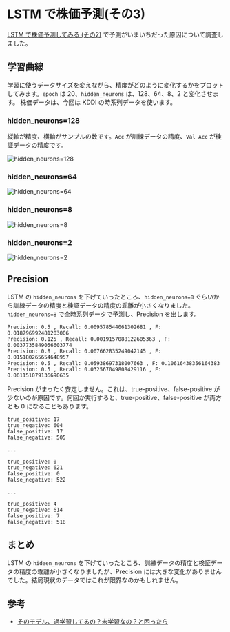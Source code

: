 # LSTM で株価予測(その3)

[LSTM で株価予測してみる (その2)](http://qiita.com/deadbeef/items/49e226b0b9c7236c4875) で予測がいまいちだった原因について調査しました。

## 学習曲線

学習に使うデータサイズを変えながら、精度がどのように変化するかをプロットしてみます。`epoch` は 20、`hidden_neurons` は、128、64、8、2 と変化させます。
株価データは、今回は KDDI の時系列データを使います。

### hidden_neurons=128

縦軸が精度、横軸がサンプルの数です。`Acc` が訓練データの精度、`Val Acc` が検証データの精度です。

![hidden_neurons=128](https://qiita-image-store.s3.amazonaws.com/0/66283/9d52746c-511f-cc35-0d78-01865f334c1b.png)


### hidden_neurons=64

![hidden_neurons=64](https://qiita-image-store.s3.amazonaws.com/0/66283/2864f934-2a96-6b09-316d-91e2e54f1d25.png)



### hidden_neurons=8

![hidden_neurons=8](https://qiita-image-store.s3.amazonaws.com/0/66283/e4589aab-370b-e62e-120b-73e2af4d51b9.png)


### hidden_neurons=2

![hidden_neurons=2](https://qiita-image-store.s3.amazonaws.com/0/66283/89881c13-c889-47ab-bf0a-e255e8f2610f.png)




## Precision

LSTM の `hidden_neurons` を下げていったところ、`hidden_neurons=8` ぐらいから訓練データの精度と検証データの精度の乖離が小さくなりました。`hidden_neurons=8` で全時系列データで予測し、Precision を出します。

```
Precision: 0.5 , Recall: 0.009578544061302681 , F: 0.018796992481203006
Precision: 0.125 , Recall: 0.0019157088122605363 , F: 0.0037735849056603774
Precision: 0.8 , Recall: 0.007662835249042145 , F: 0.015180265654648957
Precision: 0.5 , Recall: 0.05938697318007663 , F: 0.10616438356164383
Precision: 0.5 , Recall: 0.032567049808429116 , F: 0.061151079136690635
```

Precision がまったく安定しません。これは、true-positive、false-positive が少ないのが原因です。何回か実行すると、true-positive、false-positive が両方とも 0 になることもあります。

```
true_positive: 17
true_negative: 604
false_positive: 17
false_negative: 505

...

true_positive: 0
true_negative: 621
false_positive: 0
false_negative: 522

...

true_positive: 4
true_negative: 614
false_positive: 7
false_negative: 518
```


## まとめ

LSTM の `hideen_neurons` を下げていったところ、訓練データの精度と検証データの精度の乖離が小さくなりましたが、Precision には大きな変化がありませんでした。結局現状のデータではこれが限界なのかもしれません。


## 参考

* [そのモデル、過学習してるの？未学習なの？と困ったら](http://chezou.hatenablog.com/entry/2016/05/29/215739)